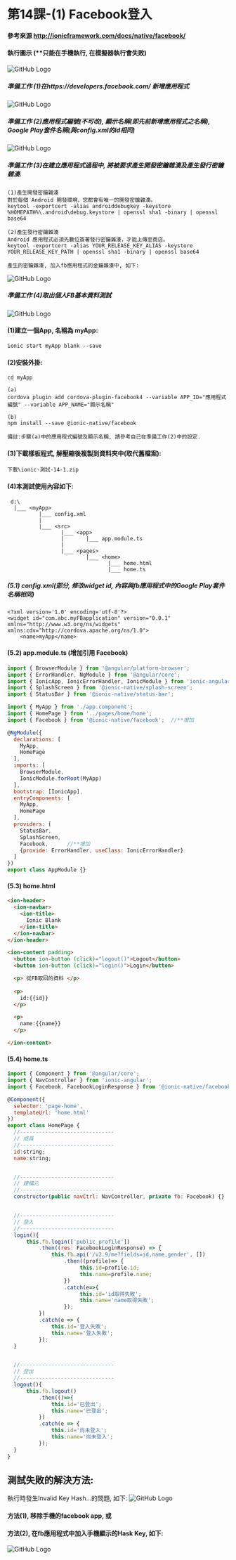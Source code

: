 # 第14課-(1) Facebook登入


#### 參考來源 http://ionicframework.com/docs/native/facebook/

#### 執行圖示 (**只能在手機執行, 在模擬器執行會失敗)
![GitHub Logo](/images/fig14-01.jpg)


##### 準備工作 (1)在https://developers.facebook.com/ 新增應用程式
![GitHub Logo](/images/fig14-01-0.jpg)


##### 準備工作 (2)應用程式編號(不可改), 顯示名稱(即先前新增應用程式之名稱), Google Play套件名稱(與config.xml的id相同)
![GitHub Logo](/images/fig14-01-1.jpg)

##### 準備工作 (3)在建立應用程式過程中, 將被要求產生開發密鑰雜湊及產生發行密鑰雜湊.
```
(1)產生開發密鑰雜湊
對於每個 Android 開發環境，您都會有唯一的開發密鑰雜湊。  
keytool -exportcert -alias androiddebugkey -keystore %HOMEPATH%\.android\debug.keystore | openssl sha1 -binary | openssl base64

(2)產生發行密鑰雜湊
Android 應用程式必須先數位簽署發行密鑰雜湊，才能上傳至商店。
keytool -exportcert -alias YOUR_RELEASE_KEY_ALIAS -keystore YOUR_RELEASE_KEY_PATH | openssl sha1 -binary | openssl base64

產生的密鑰雜湊, 加入fb應用程式的金鑰雜湊中, 如下:
```
![GitHub Logo](/images/fig14-01-3.jpg)

##### 準備工作 (4)取出個人FB基本資料測試
![GitHub Logo](/images/fig14-01-2.jpg)



#### (1)建立一個App, 名稱為 myApp:
```
ionic start myApp blank --save
```


#### (2)安裝外掛:
```
cd myApp

(a)
cordova plugin add cordova-plugin-facebook4 --variable APP_ID="應用程式編號" --variable APP_NAME="顯示名稱"

(b)
npm install --save @ionic-native/facebook

備註:步驟(a)中的應用程式編號及顯示名稱, 請參考自己在準備工作(2)中的設定.
```


#### (3)下載樣板程式, 解壓縮後複製到<myApp>資料夾中(取代舊檔案):
```
下載\ionic-測試-14-1.zip
```

#### (4)本測試使用內容如下:
```
 d:\
  |___ <myApp>  
          |___ config.xml
          |
          |___ <src>
                 |___ <app>
                 |       |___ app.module.ts                  
                 |                  
                 |___ <pages>   
                         |___ <home> 
                                |___ home.html 
                                |___ home.ts                                 
```


##### (5.1) config.xml(部分, 修改widget id, 內容與fb應用程式中的Google Play套件名稱相同)
```
<?xml version='1.0' encoding='utf-8'?>
<widget id="com.abc.myFBapplication" version="0.0.1" xmlns="http://www.w3.org/ns/widgets" xmlns:cdv="http://cordova.apache.org/ns/1.0">
    <name>myApp</name>   
```

#### (5.2) app.module.ts (增加引用 Facebook)
```javascript
import { BrowserModule } from '@angular/platform-browser';
import { ErrorHandler, NgModule } from '@angular/core';
import { IonicApp, IonicErrorHandler, IonicModule } from 'ionic-angular';
import { SplashScreen } from '@ionic-native/splash-screen';
import { StatusBar } from '@ionic-native/status-bar';

import { MyApp } from './app.component';
import { HomePage } from '../pages/home/home';
import { Facebook } from '@ionic-native/facebook';  //**增加

@NgModule({
  declarations: [
    MyApp,
    HomePage
  ],
  imports: [
    BrowserModule,
    IonicModule.forRoot(MyApp)
  ],
  bootstrap: [IonicApp],
  entryComponents: [
    MyApp,
    HomePage
  ],
  providers: [
    StatusBar,
    SplashScreen,
    Facebook,      //**增加
    {provide: ErrorHandler, useClass: IonicErrorHandler}
  ]
})
export class AppModule {}
```



#### (5.3) home.html
```html
<ion-header>
  <ion-navbar>
    <ion-title>
      Ionic Blank
    </ion-title>
  </ion-navbar>
</ion-header>

<ion-content padding>
  <button ion-button (click)="logout()">Logout</button>
  <button ion-button (click)="login()">Login</button>

  <p> 從FB取回的資料 </p>
  
  <p>
    id:{{id}}
  </p>

  <p>
    name:{{name}}
  </p>  

</ion-content>
```



#### (5.4) home.ts
```javascript
import { Component } from '@angular/core';
import { NavController } from 'ionic-angular';
import { Facebook, FacebookLoginResponse } from '@ionic-native/facebook';

@Component({
  selector: 'page-home',
  templateUrl: 'home.html'
})
export class HomePage {
  //------------------------------
  // 成員
  //------------------------------
  id:string;
  name:string;  


  //------------------------------
  // 建構元
  //------------------------------
  constructor(public navCtrl: NavController, private fb: Facebook) {}


  //------------------------------
  // 登入
  //------------------------------
  login(){
      this.fb.login(['public_profile'])
          .then((res: FacebookLoginResponse) => {
              this.fb.api('/v2.9/me?fields=id,name,gender', [])
                  .then((profile)=> {
                       this.id=profile.id;
                       this.name=profile.name;
                  })
                  .catch(e=>{                       
                       this.id='id取得失敗';
                       this.name='name取得失敗';
                  });            
          })
          .catch(e => {
              this.id='登入失敗';
              this.name='登入失敗';
          });
  }


  //------------------------------
  // 登出
  //------------------------------
  logout(){
      this.fb.logout()
          .then(()=>{
              this.id='已登出';
              this.name='已登出';
          })
          .catch(e => {
              this.id='尚未登入';
              this.name='尚未登入';
          });
  }  
}
```


## 測試失敗的解決方法:

執行時發生Invalid Key Hash...的問題, 如下:
![GitHub Logo](/images/fig14-err-1.jpg)

#### 方法(1), 移除手機的facebook app, 或
#### 方法(2), 在fb應用程式中加入手機顯示的Hask Key, 如下:
![GitHub Logo](/images/fig14-err-2.jpg)


